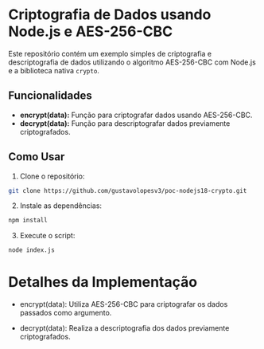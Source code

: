 # Criptografia de Dados usando Node.js e AES-256-CBC

Este repositório contém um exemplo simples de criptografia e descriptografia de dados utilizando o algoritmo AES-256-CBC com Node.js e a biblioteca nativa `crypto`.

## Funcionalidades

- **encrypt(data):** Função para criptografar dados usando AES-256-CBC.
- **decrypt(data):** Função para descriptografar dados previamente criptografados.

## Como Usar

1. Clone o repositório:

```bash
git clone https://github.com/gustavolopesv3/poc-nodejs18-crypto.git
```

2. Instale as dependências:
```bash
npm install
```

3. Execute o script:    
```bash
node index.js
```

# Detalhes da Implementação

- encrypt(data): Utiliza AES-256-CBC para criptografar os dados passados como argumento.

- decrypt(data): Realiza a descriptografia dos dados previamente criptografados.
